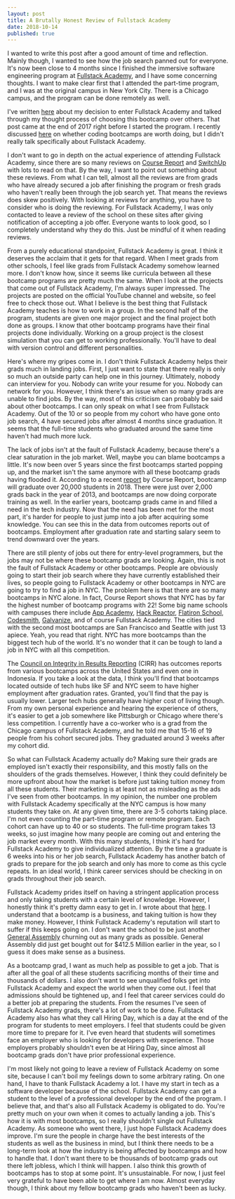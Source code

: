 ```yaml
---
layout: post
title: A Brutally Honest Review of Fullstack Academy
date: 2018-10-14
published: true
---
```


I wanted to write this post after a good amount of time and reflection. Mainly though, I wanted to see how the job search panned out for everyone. It's now been close to 4 months since I finished the immersive software engineering program at [Fullstack Academy](https://www.fullstackacademy.com/), and I have some concerning thoughts. I want to make clear first that I attended the part-time program, and I was at the original campus in New York City. There is a Chicago campus, and the program can be done remotely as well.

I've written [here](http://www.marcopchen.com/2017/12/29/changing-careers-and-coding-bootcamps.html) about my decision to enter Fullstack Academy and talked through my thought process of choosing this bootcamp over others. That post came at the end of 2017 right before I started the program. I recently discussed [here](http://www.marcopchen.com/2018/08/20/truth-about-coding-bootcamps.html) on whether coding bootcamps are worth doing, but I didn't really talk specifically about Fullstack Academy.

I don't want to go in depth on the actual experience of attending Fullstack Academy, since there are so many reviews on [Course Report](https://www.coursereport.com/) and [SwitchUp](https://www.switchup.org/) with lots to read on that. By the way, I want to point out something about these reviews. From what I can tell, almost all the reviews are from grads who have already secured a job after finishing the program or fresh grads who haven't really been through the job search yet. That means the reviews does skew positively. With looking at reviews for anything, you have to consider who is doing the reviewing. For Fullstack Academy, I was only contacted to leave a review of the school on these sites after giving notification of accepting a job offer. Everyone wants to look good, so I completely understand why they do this. Just be mindful of it when reading reviews.

From a purely educational standpoint, Fullstack Academy is great. I think it deserves the acclaim that it gets for that regard. When I meet grads from other schools, I feel like grads from Fullstack Academy somehow learned more. I don't know how, since it seems like curricula between all these bootcamp programs are pretty much the same. When I look at the projects that come out of Fullstack Academy, I'm always super impressed. The projects are posted on the official YouTube channel and website, so feel free to check those out. What I believe is the best thing that Fullstack Academy teaches is how to work in a group. In the second half of the program, students are given one major project and the final project both done as groups. I know that other bootcamp programs have their final projects done individually. Working on a group project is the closest simulation that you can get to working professionally. You'll have to deal with version control and different personalities.

Here's where my gripes come in. I don't think Fullstack Academy helps their grads much in landing jobs. First, I just want to state that there really is only so much an outside party can help one in this journey. Ultimately, nobody can interview for you. Nobody can write your resume for you. Nobody can network for you. However, I think there's an issue when so many grads are unable to find jobs. By the way, most of this criticism can probably be said about other bootcamps. I can only speak on what I see from Fullstack Academy. Out of the 10 or so people from my cohort who have gone onto job search, 4 have secured jobs after almost 4 months since graduation. It seems that the full-time students who graduated around the same time haven't had much more luck.

The lack of jobs isn't at the fault of Fullstack Academy, because there's a clear saturation in the job market. Well, maybe you can blame bootcamps a little. It's now been over 5 years since the first bootcamps started popping up, and the market isn't the same anymore with all these bootcamp grads having flooded it. According to a recent [report](https://www.coursereport.com/reports/2018-coding-bootcamp-market-size-research) by Course Report, bootcamp will graduate over 20,000 students in 2018. There were just over 2,000 grads back in the year of 2013, and bootcamps are now doing corporate training as well. In the earlier years, bootcamp grads came in and filled a need in the tech industry. Now that the need has been met for the most part, it's harder for people to just jump into a job after acquiring some knowledge. You can see this in the data from outcomes reports out of bootcamps. Employment after graduation rate and starting salary seem to trend downward over the years.

There are still plenty of jobs out there for entry-level programmers, but the jobs may not be where these bootcamp grads are looking. Again, this is not the fault of Fullstack Academy or other bootcamps. People are obviously going to start their job search where they have currently established their lives, so people going to Fullstack Academy or other bootcamps in NYC are going to try to find a job in NYC. The problem here is that there are so many bootcamps in NYC alone. In fact, Course Report shows that NYC has by far the highest number of bootcamp programs with 22! Some big name schools with campuses there include [App Academy](https://www.appacademy.io/), [Hack Reactor](https://www.hackreactor.com/), [Flatiron School](https://flatironschool.com/), [Codesmith](http://www.codesmith.io/), [Galvanize](https://www.galvanize.com/), and of course Fullstack Academy. The cities tied with the second most bootcamps are San Francisco and Seattle with just 13 apiece. Yeah, you read that right. NYC has more bootcamps than the biggest tech hub of the world. It's no wonder that it can be tough to land a job in NYC with all this competition.

The [Council on Integrity in Results Reporting](https://cirr.org/) (CIRR) has outcomes reports from various bootcamps across the United States and even one in Indonesia. If you take a look at the data, I think you'll find that bootcamps located outside of tech hubs like SF and NYC seem to have higher employment after graduation rates. Granted, you'll find that the pay is usually lower. Larger tech hubs generally have higher cost of living though. From my own personal experience and hearing the experience of others, it's easier to get a job somewhere like Pittsburgh or Chicago where there's less competition. I currently have a co-worker who is a grad from the Chicago campus of Fullstack Academy, and he told me that 15-16 of 19 people from his cohort secured jobs. They graduated around 3 weeks after my cohort did.

So what can Fullstack Academy actually do? Making sure their grads are employed isn't exactly their responsibility, and this mostly falls on the shoulders of the grads themselves. However, I think they could definitely be more upfront about how the market is before just taking tuition money from all these students. Their marketing is at least not as misleading as the ads I've seen from other bootcamps. In my opinion, the number one problem with Fullstack Academy specifically at the NYC campus is how many students they take on. At any given time, there are 3-5 cohorts taking place. I'm not even counting the part-time program or remote program. Each cohort can have up to 40 or so students. The full-time program takes 13 weeks, so just imagine how many people are coming out and entering the job market every month. With this many students, I think it's hard for Fullstack Academy to give individualized attention. By the time a graduate is 6 weeks into his or her job search, Fullstack Academy has another batch of grads to prepare for the job search and only has more to come as this cycle repeats. In an ideal world, I think career services should be checking in on grads throughout their job search.

Fullstack Academy prides itself on having a stringent application process and only taking students with a certain level of knowledge. However, I honestly think it's pretty damn easy to get in. I wrote about that [here](http://www.marcopchen.com/2018/01/01/how-i-got-into-fullstack-academy.html). I understand that a bootcamp is a business, and taking tuition is how they make money. However, I think Fullstack Academy's reputation will start to suffer if this keeps going on. I don't want the school to be just another [General Assembly](https://generalassemb.ly/) churning out as many grads as possible. General Assembly did just get bought out for $412.5 Million earlier in the year, so I guess it does make sense as a business.

As a bootcamp grad, I want as much help as possible to get a job. That is after all the goal of all these students sacrificing months of their time and thousands of dollars. I also don't want to see unqualified folks get into Fullstack Academy and expect the world when they come out. I feel that admissions should be tightened up, and I feel that career services could do a better job at preparing the students. From the resumes I've seen of Fullstack Academy grads, there's a lot of work to be done. Fullstack Academy also has what they call Hiring Day, which is a day at the end of the program for students to meet employers. I feel that students could be given more time to prepare for it. I've even heard that students will sometimes face an employer who is looking for developers with experience. Those employers probably shouldn't even be at Hiring Day, since almost all bootcamp grads don't have prior professional experience.

I'm most likely not going to leave a review of Fullstack Academy on some site, because I can't boil my feelings down to some arbitrary rating. On one hand, I have to thank Fullstack Academy a lot. I have my start in tech as a software developer because of the school. Fullstack Academy can get a student to the level of a professional developer by the end of the program. I believe that, and that's also all Fullstack Academy is obligated to do. You're pretty much on your own when it comes to actually landing a job. This's how it is with most bootcamps, so I really shouldn't single out Fullstack Academy. As someone who went there, I just hope Fullstack Academy does improve. I'm sure the people in charge have the best interests of the students as well as the business in mind, but I think there needs to be a long-term look at how the industry is being affected by bootcamps and how to handle that. I don't want there to be thousands of bootcamp grads out there left jobless, which I think will happen. I also think this growth of bootcamps has to stop at some point. It's unsustainable. For now, I just feel very grateful to have been able to get where I am now. Almost everyday though, I think about my fellow bootcamp grads who haven't been as lucky.
